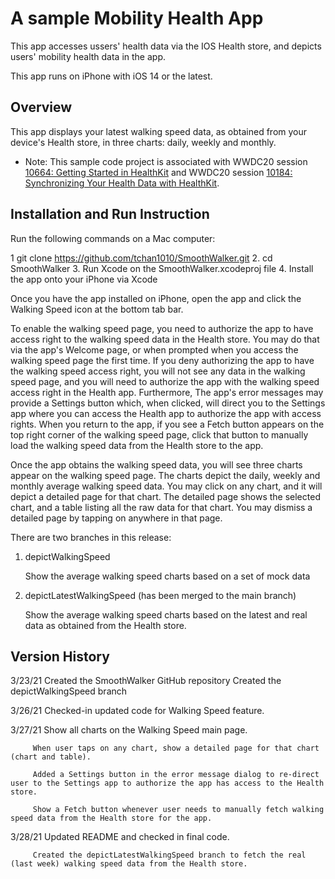 # A sample Mobility Health App

This app accesses ussers' health data via the IOS Health store, and depicts users' mobility health data in the app. 

This app runs on iPhone with iOS 14 or the latest.

## Overview

This app displays your latest walking speed data, as obtained from your device's Health store, in three charts: daily, weekly and monthly.  

- Note: This sample code project is associated with WWDC20 session [10664: Getting Started in HealthKit](https://developer.apple.com/wwdc20/10664/) and WWDC20 session [10184: Synchronizing Your Health Data with HealthKit](https://developer.apple.com/wwdc20/10184/).


## Installation and Run Instruction 

Run the following commands on a Mac computer:

1  git clone https://github.com/tchan1010/SmoothWalker.git
2. cd SmoothWalker
3. Run Xcode on the SmoothWalker.xcodeproj file
4. Install the app onto your iPhone via Xcode

Once you have the app installed on iPhone, open the app and click the Walking Speed icon at the bottom tab bar.

To enable the walking speed page, you need to authorize the app to have access right to the walking speed data in the Health store. You may do that via the app's Welcome page, or when prompted when you access the walking speed page the first time. If you deny authorizing the app to have the walking speed access right, you will not see any data in the walking speed page, and you will need to authorize the app with the walking speed access right in the Health app. Furthermore, The app's error messages may provide a Settings button which, when clicked, will direct you to the Settings app where you can access the Health app to authorize the app with access rights. When you return to the app, if you see a Fetch button appears on the top right corner of the walking speed page, click that button to manually load the walking speed data from the Health store to the app.

Once the app obtains the walking speed data, you will see three charts appear on the walking speed page. The charts depict the daily, weekly and monthly average walking speed data. You may click on any chart, and it will depict a detailed page for that chart. The detailed page shows the selected chart, and a table listing all the raw data for that chart. You may dismiss a detailed page by tapping on anywhere in that page.

There are two branches in this release:

1. depictWalkingSpeed  

    Show the average walking speed charts based on a set of mock data

2. depictLatestWalkingSpeed (has been merged to the main branch)

    Show the average walking speed charts based on the latest and real data as obtained from the Health store.


## Version History

3/23/21  Created the SmoothWalker GitHub repository
         Created the depictWalkingSpeed branch

3/26/21  Checked-in updated code for Walking Speed feature.

3/27/21  Show all charts on the Walking Speed main page.

         When user taps on any chart, show a detailed page for that chart (chart and table).

         Added a Settings button in the error message dialog to re-direct user to the Settings app to authorize the app has access to the Health store.

         Show a Fetch button whenever user needs to manually fetch walking speed data from the Health store for the app.

3/28/21  Updated README and checked in final code.

         Created the depictLatestWalkingSpeed branch to fetch the real (last week) walking speed data from the Health store.
